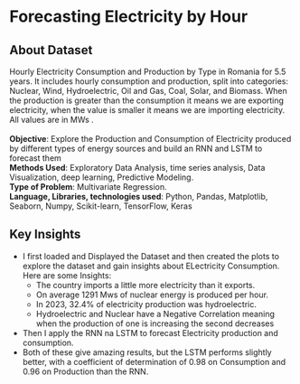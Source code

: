 # Forecasting Electricity by Hour 
## About Dataset

Hourly Electricity Consumption and Production by Type in Romania for 5.5 years.
It includes hourly consumption and production, split into categories: Nuclear, Wind, Hydroelectric, Oil and Gas, Coal, Solar, and Biomass.
When the production is greater than the consumption it means we are exporting electricity, when the value is smaller it means we are importing electricity.<br>
All values are in MWs .<br><br>
**Objective**: Explore the Production and Consumption of Electricity produced by different types of energy sources and build an RNN and LSTM to forecast them <br>
**Methods Used**: Exploratory Data Analysis, time series analysis,  Data Visualization, deep learning, Predictive Modeling.<br>
**Type of Problem**: Multivariate Regression.<br>
**Language, Libraries, technologies used**: Python, Pandas, Matplotlib, Seaborn, Numpy, Scikit-learn, TensorFlow, Keras <br>
## Key Insights
- I first loaded and Displayed the Dataset and then created the plots to explore the dataset and gain insights about ELectricity Consumption. Here are some Insights:
  - The country imports a little more electricity than it exports.
  - On average 1291 Mws of nuclear energy is produced per hour.
  -  In 2023, 32.4% of electricity production was hydroelectric.
  -  Hydroelectric and Nuclear have a Negative Correlation meaning when the production of one is increasing the second decreases
- Then I apply the RNN na LSTM to forecast Electricity production and consumption.
- Both of these give amazing results, but the LSTM performs slightly better, with a coefficient of determination of 0.98 on Consumption and 0.96 on Production than the RNN.

